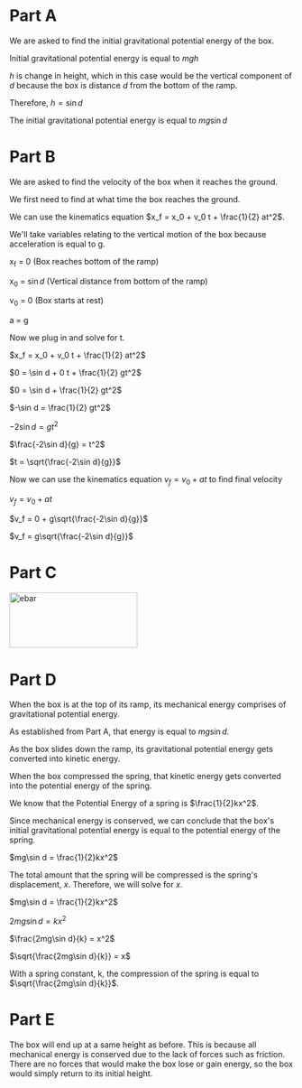 # Part A
We are asked to find the initial gravitational potential energy of the box.

Initial gravitational potential energy is equal to $mgh$

$h$ is change in height, which in this case would be the vertical component of $d$ because the box is distance $d$ from the bottom of the ramp. 

Therefore, $h = \sin d$

The initial gravitational potential energy is equal to $mg\sin d$

# Part B
We are asked to find the velocity of the box when it reaches the ground.

We first need to find at what time the box reaches the ground.

We can use the kinematics equation $x_f = x_0 + v_0 t + \frac{1}{2} at^2$. 

We'll take variables relating to the vertical motion of the box because acceleration is equal to g.

x<sub>f</sub> = 0 (Box reaches bottom of the ramp)

x<sub>0</sub> = $\sin d$ (Vertical distance from bottom of the ramp)

v<sub>0</sub> = 0 (Box starts at rest)

a = g

Now we plug in and solve for t.

$x_f = x_0 + v_0 t + \frac{1}{2} at^2$

$0 = \sin d + 0 t + \frac{1}{2} gt^2$

$0 = \sin d + \frac{1}{2} gt^2$

$-\sin d = \frac{1}{2} gt^2$

$-2\sin d = gt^2$

$\frac{-2\sin d}{g} = t^2$

$t = \sqrt{\frac{-2\sin d}{g}}$

Now we can use the kinematics equation $v_f = v_0 + at$ to find final velocity

$v_f = v_0 + at$

$v_f = 0 + g\sqrt{\frac{-2\sin d}{g}}$

$v_f = g\sqrt{\frac{-2\sin d}{g}}$

# Part C
<img width="227" height="98" alt="ebar" src="https://github.com/user-attachments/assets/dbf20b30-6035-417f-bc80-a3d57c592299" />

# Part D
When the box is at the top of its ramp, its mechanical energy comprises of gravitational potential energy.

As established from Part A, that energy is equal to $mg\sin d$.

As the box slides down the ramp, its gravitational potential energy gets converted into kinetic energy.

When the box compressed the spring, that kinetic energy gets converted into the potential energy of the spring.

We know that the Potential Energy of a spring is $\frac{1}{2}kx^2$.

Since mechanical energy is conserved, we can conclude that the box's initial gravitational potential energy is equal to the potential energy of the spring.

$mg\sin d = \frac{1}{2}kx^2$

The total amount that the spring will be compressed is the spring's displacement, $x$. Therefore, we will solve for $x$. 

$mg\sin d = \frac{1}{2}kx^2$

$2mg\sin d = kx^2$

$\frac{2mg\sin d}{k} = x^2$

$\sqrt{\frac{2mg\sin d}{k}} = x$


With a spring constant, k, the compression of the spring is equal to $\sqrt{\frac{2mg\sin d}{k}}$.

# Part E
The box will end up at a same height as before. This is because all mechanical energy is conserved due to the lack of forces such as friction. There are no forces that would make the box lose or gain energy, so the box would simply return to its initial height.